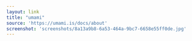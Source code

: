 ```yaml
---
layout: link
title: "umami"
source: 'https://umami.is/docs/about'
screenshot: 'screenshots/8a13a9b8-6a53-464a-9bc7-6658e55ff0de.jpg'
---
```


